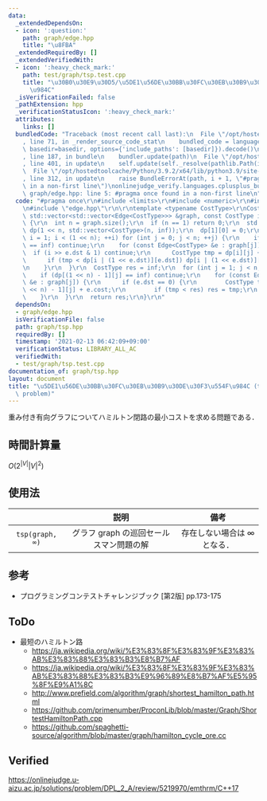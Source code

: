 ```yaml
---
data:
  _extendedDependsOn:
  - icon: ':question:'
    path: graph/edge.hpp
    title: "\u8FBA"
  _extendedRequiredBy: []
  _extendedVerifiedWith:
  - icon: ':heavy_check_mark:'
    path: test/graph/tsp.test.cpp
    title: "\u30B0\u30E9\u30D5/\u5DE1\u56DE\u30BB\u30FC\u30EB\u30B9\u30DE\u30F3\u554F\
      \u984C"
  _isVerificationFailed: false
  _pathExtension: hpp
  _verificationStatusIcon: ':heavy_check_mark:'
  attributes:
    links: []
  bundledCode: "Traceback (most recent call last):\n  File \"/opt/hostedtoolcache/Python/3.9.2/x64/lib/python3.9/site-packages/onlinejudge_verify/documentation/build.py\"\
    , line 71, in _render_source_code_stat\n    bundled_code = language.bundle(stat.path,\
    \ basedir=basedir, options={'include_paths': [basedir]}).decode()\n  File \"/opt/hostedtoolcache/Python/3.9.2/x64/lib/python3.9/site-packages/onlinejudge_verify/languages/cplusplus.py\"\
    , line 187, in bundle\n    bundler.update(path)\n  File \"/opt/hostedtoolcache/Python/3.9.2/x64/lib/python3.9/site-packages/onlinejudge_verify/languages/cplusplus_bundle.py\"\
    , line 401, in update\n    self.update(self._resolve(pathlib.Path(included), included_from=path))\n\
    \  File \"/opt/hostedtoolcache/Python/3.9.2/x64/lib/python3.9/site-packages/onlinejudge_verify/languages/cplusplus_bundle.py\"\
    , line 312, in update\n    raise BundleErrorAt(path, i + 1, \"#pragma once found\
    \ in a non-first line\")\nonlinejudge_verify.languages.cplusplus_bundle.BundleErrorAt:\
    \ graph/edge.hpp: line 5: #pragma once found in a non-first line\n"
  code: "#pragma once\r\n#include <limits>\r\n#include <numeric>\r\n#include <vector>\r\
    \n#include \"edge.hpp\"\r\n\r\ntemplate <typename CostType>\r\nCostType tsp(const\
    \ std::vector<std::vector<Edge<CostType>>> &graph, const CostType inf = std::numeric_limits<CostType>::max())\
    \ {\r\n  int n = graph.size();\r\n  if (n == 1) return 0;\r\n  std::vector<std::vector<CostType>>\
    \ dp(1 << n, std::vector<CostType>(n, inf));\r\n  dp[1][0] = 0;\r\n  for (int\
    \ i = 1; i < (1 << n); ++i) for (int j = 0; j < n; ++j) {\r\n    if (dp[i][j]\
    \ == inf) continue;\r\n    for (const Edge<CostType> &e : graph[j]) {\r\n    \
    \  if (i >> e.dst & 1) continue;\r\n      CostType tmp = dp[i][j] + e.cost;\r\n\
    \      if (tmp < dp[i | (1 << e.dst)][e.dst]) dp[i | (1 << e.dst)][e.dst] = tmp;\r\
    \n    }\r\n  }\r\n  CostType res = inf;\r\n  for (int j = 1; j < n; ++j) {\r\n\
    \    if (dp[(1 << n) - 1][j] == inf) continue;\r\n    for (const Edge<CostType>\
    \ &e : graph[j]) {\r\n      if (e.dst == 0) {\r\n        CostType tmp = dp[(1\
    \ << n) - 1][j] + e.cost;\r\n        if (tmp < res) res = tmp;\r\n      }\r\n\
    \    }\r\n  }\r\n  return res;\r\n}\r\n"
  dependsOn:
  - graph/edge.hpp
  isVerificationFile: false
  path: graph/tsp.hpp
  requiredBy: []
  timestamp: '2021-02-13 06:42:09+09:00'
  verificationStatus: LIBRARY_ALL_AC
  verifiedWith:
  - test/graph/tsp.test.cpp
documentation_of: graph/tsp.hpp
layout: document
title: "\u5DE1\u56DE\u30BB\u30FC\u30EB\u30B9\u30DE\u30F3\u554F\u984C (traveling salesman\
  \ problem)"
---
```


重み付き有向グラフについてハミルトン閉路の最小コストを求める問題である．


## 時間計算量

$O(2^{\lvert V \rvert} {\lvert V \rvert}^2)$


## 使用法

||説明|備考|
|:--:|:--:|:--:|
|`tsp(graph, ∞)`|グラフ $\mathrm{graph}$ の巡回セールスマン問題の解|存在しない場合は $\infty$ となる．|


## 参考

- プログラミングコンテストチャレンジブック \[第2版\] pp.173-175


## ToDo

- 最短のハミルトン路
  - https://ja.wikipedia.org/wiki/%E3%83%8F%E3%83%9F%E3%83%AB%E3%83%88%E3%83%B3%E8%B7%AF
  - https://ja.wikipedia.org/wiki/%E3%83%8F%E3%83%9F%E3%83%AB%E3%83%88%E3%83%B3%E9%96%89%E8%B7%AF%E5%95%8F%E9%A1%8C
  - http://www.prefield.com/algorithm/graph/shortest_hamilton_path.html
  - https://github.com/primenumber/ProconLib/blob/master/Graph/ShortestHamiltonPath.cpp
  - https://github.com/spaghetti-source/algorithm/blob/master/graph/hamilton_cycle_ore.cc


## Verified

https://onlinejudge.u-aizu.ac.jp/solutions/problem/DPL_2_A/review/5219970/emthrm/C++17
